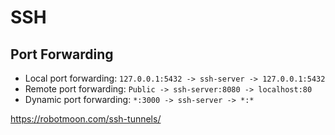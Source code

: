 # SSH

## Port Forwarding

* Local port forwarding: `127.0.0.1:5432 -> ssh-server -> 127.0.0.1:5432`
* Remote port forwarding: `Public -> ssh-server:8080 -> localhost:80`
* Dynamic port forwarding: `*:3000 -> ssh-server -> *:*`

https://robotmoon.com/ssh-tunnels/
